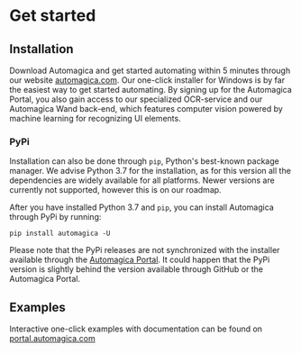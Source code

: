 # Get started

## Installation
Download Automagica and get started automating within 5 minutes through our website [automagica.com](https://www.automagica.com). Our one-click installer for Windows is by far the easiest way to get started automating.
By signing up for the Automagica Portal, you also gain access to our specialized OCR-service and our Automagica Wand back-end, which features computer vision powered by machine learning for recognizing UI elements.

### PyPi
Installation can also be done through `pip`, Python's best-known package manager. We advise Python 3.7 for the installation, as for this version all the dependencies are widely available for all platforms. Newer versions are currently not supported, however this is on our roadmap.

After you have installed Python 3.7 and `pip`, you can install Automagica through PyPi by running:
```
pip install automagica -U
```
Please note that the PyPi releases are not synchronized with the installer available through the [Automagica Portal](portal.md). It could happen that the PyPi version is slightly behind the version available through GitHub or the Automagica Portal.

## Examples
Interactive one-click examples with documentation can be found on [portal.automagica.com](https://portal.automagica.com)


